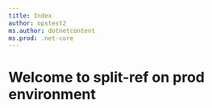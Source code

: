 ```yaml
---
title: Index
author: opstest2
ms.author: dotnetcontent
ms.prod: .net-core
---
```


# Welcome to split-ref on prod environment